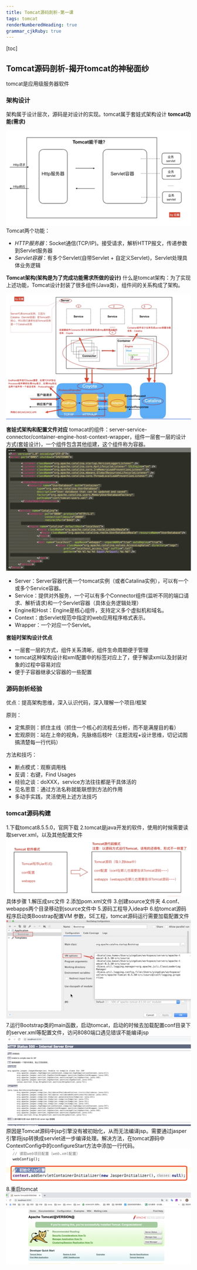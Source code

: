 ```yaml
---
title: Tomcat源码剖析-第一课
tags: tomcat
renderNumberedHeading: true
grammar_cjkRuby: true
---
```


[toc]
## Tomcat源码剖析-揭开tomcat的神秘面纱

tomcat是应用级服务器软件

### 架构设计
架构属于设计层次，源码是对设计的实现。tomcat属于套娃式架构设计
**tomcat功能(需求)**

![tomcat能干啥 =600x300](./images/1589241622841.png)
Tomcat两个功能：
- *HTTP服务器*：Socket通信(TCP/IP)。接受请求，解析HTTP报文，传递参数到Servlet服务器
- *Servlet容器*：有多个Servlet(自带Servlet + 自定义Servlet)，Servlet处理具体业务逻辑

**Tomcat架构(架构是为了完成功能需求所做的设计)**
什么是tomcat架构：为了实现上述功能，Tomcat设计封装了很多组件(Java类)，组件间的关系构成了架构。

![tomcat架构图 =700x400](./images/1589244073852.png)

**套娃式架构和配置文件对应**
tomacat的组件：server-service-connector/container-engine-host-context-wrapper，组件一层套一层的设计方式(套娃设计)，一个组件包含其他组建，这个组件称为容器。
![配置文件 =700x400](./images/1589417130582.png)
- Server：Server容器代表一个tomcat实例（或者Catalina实例），可以有一个或多个Service容器。
- Service：提供对外服务，一个可以有多个Connector组件(监听不同的端口请求、解析请求)和一个Servlet容器（具体业务逻辑处理）
- Engine和Host：Engine是核心组件，支持定义多个虚拟机和域名。
- Context：由Servlet规范中指定的web应用程序格式表示。
- Wrapper：一个对应一个Servlet。

**套娃时架构设计优点**
- 一层套一层的方式，组件关系清晰，组件生命周期便于管理
- tomcat这种架构设计和xml配置中的标签对应上了，便于解读xml以及封装对象的过程中容易对应
- 便于子容器继承父容器的一些配置
### 源码剖析经验
优点：提高架构思维，深入认识代码，深入理解一个项目/框架

原则：
-	定焦原则：抓住主线（抓住一个核心的流程去分析，而不是满屋目的看）
-	宏观原则：站在上帝的视角，先脉络后枝叶（主题流程+设计思维，切记试图搞清楚每一行代码）

方法和技巧：
- 断点模式：观察调用栈
- 反调：右键，Find Usages
- 经验之谈：doXXX，service方法往往都是干具体活的
- 见名思意：通过方法名称就能联想到方法的作用
- 多动手实践，灵活使用上述方法技巧


### tomcat源码构建
1.下载tomcat8.5.5.0，官网下载
2.tomcat是java开发的软件，使用的时候需要读取server.xml，以及其他配置文件
![软件模式和源码模式的区别](./images/1589424334233.png)
具体步骤
1.解压成src文件
2.添加pom.xml文件
3.创建source文件夹
4.conf、webapps两个目录移动到source文件中
5.源码工程导入idea中
6.给tomcat源码程序启动类Boostrap配置VM 参数，SE工程，tomcat源码运行需要加载配置文件
![VM Option配置 =500x300](./images/1589425240300.png)
7.运行Bootstrap类的main函数，启动tomcat，启动的时候去加载配置conf目录下的server.xml等配置文件，访问8080端口遇见错误不能编译jsp
![错误详情 =500x300](./images/1589425419863.png)
原因是Tomcat源码中jsp引擎没有被初始化，从而无法编译jsp。需要通过jasper引擎将jsp转换成servlet进一步编译处理。解决方法，在tomcat源码中ContextConfig中的configureStart方法中添加一行代码。
![初始化jsp引擎 =600x100](./images/1589425771434.png)
8.重启tomcat
![启动页面 =600x200](./images/1589427513800.png)
